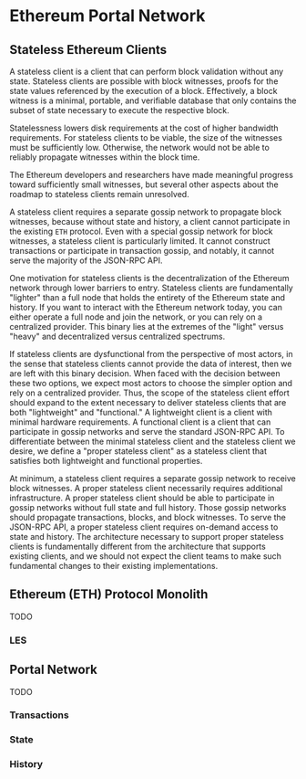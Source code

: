 # Ethereum Portal Network

## Stateless Ethereum Clients

A stateless client is a client that can perform block validation without any state. Stateless clients are possible with block witnesses, proofs for the state values referenced by the execution of a block. Effectively, a block witness is a minimal, portable, and verifiable database that only contains the subset of state necessary to execute the respective block.

Statelessness lowers disk requirements at the cost of higher bandwidth requirements. For stateless clients to be viable, the size of the witnesses must be sufficiently low. Otherwise, the network would not be able to reliably propagate witnesses within the block time.

The Ethereum developers and researchers have made meaningful progress toward sufficiently small witnesses, but several other aspects about the roadmap to stateless clients remain unresolved.

A stateless client requires a separate gossip network to propagate block witnesses, because without state and history, a client cannot participate in the existing `ETH` protocol. Even with a special gossip network for block witnesses, a stateless client is particularly limited. It cannot construct transactions or participate in transaction gossip, and notably, it cannot serve the majority of the JSON-RPC API.

One motivation for stateless clients is the decentralization of the Ethereum network through lower barriers to entry. Stateless clients are fundamentally "lighter" than a full node that holds the entirety of the Ethereum state and history. If you want to interact with the Ethereum network today, you can either operate a full node and join the network, or you can rely on a centralized provider. This binary lies at the extremes of the "light" versus "heavy" and decentralized versus centralized spectrums.

If stateless clients are dysfunctional from the perspective of most actors, in the sense that stateless clients cannot provide the data of interest, then we are left with this binary decision. When faced with the decision between these two options, we expect most actors to choose the simpler option and rely on a centralized provider. Thus, the scope of the stateless client effort should expand to the extent necessary to deliver stateless clients that are both "lightweight" and "functional." A lightweight client is a client with minimal hardware requirements. A functional client is a client that can participate in gossip networks and serve the standard JSON-RPC API. To differentiate between the minimal stateless client and the stateless client we desire, we define a "proper stateless client" as a stateless client that satisfies both lightweight and functional properties.

At minimum, a stateless client requires a separate gossip network to receive block witnesses. A proper stateless client necessarily requires additional infrastructure. A proper stateless client should be able to participate in gossip networks without full state and full history.  Those gossip networks should propagate transactions, blocks, and block witnesses. To serve the JSON-RPC API, a proper stateless client requires on-demand access to state and history. The architecture necessary to support proper stateless clients is fundamentally different from the architecture that supports existing clients, and we should not expect the client teams to make such fundamental changes to their existing implementations.

## Ethereum (ETH) Protocol Monolith

TODO

### LES

## Portal Network

TODO

### Transactions

### State

### History
